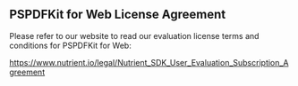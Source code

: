 ## PSPDFKit for Web License Agreement

Please refer to our website to read our evaluation license terms and conditions for PSPDFKit for Web:

https://www.nutrient.io/legal/Nutrient_SDK_User_Evaluation_Subscription_Agreement
